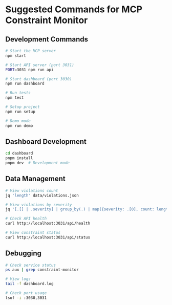 # Suggested Commands for MCP Constraint Monitor

## Development Commands
```bash
# Start the MCP server
npm start

# Start API server (port 3031)
PORT=3031 npm run api

# Start dashboard (port 3030)
npm run dashboard

# Run tests
npm test

# Setup project
npm run setup

# Demo mode
npm run demo
```

## Dashboard Development
```bash
cd dashboard
pnpm install
pnpm dev  # Development mode
```

## Data Management
```bash
# View violations count
jq 'length' data/violations.json

# View violations by severity
jq '[.[] | .severity] | group_by(.) | map({severity: .[0], count: length})' data/violations.json

# Check API health
curl http://localhost:3031/api/health

# View constraint status
curl http://localhost:3031/api/status
```

## Debugging
```bash
# Check service status
ps aux | grep constraint-monitor

# View logs
tail -f dashboard.log

# Check port usage
lsof -i :3030,3031
```